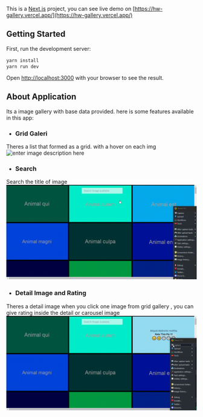 This is a [Next.js](https://nextjs.org/) project, you can see live demo on [https://hw-gallery.vercel.app/](https://hw-gallery.vercel.app/)
## Getting Started

First, run the development server:

    yarn install
    yarn run dev
Open [http://localhost:3000](http://localhost:3000) with your browser to see the result.

## About Application
Its a image gallery with base data provided.
here is some features available in this app:

 - ### Grid Galeri
 Theres a list that formed as a grid. with a hover on each img
![enter image description here](https://github.com/felatrix/hw-gallery/blob/main/img-doc/scroll.gif?raw=true)
 - ### Search
 Search the title of image
![enter image description here](https://github.com/felatrix/hw-gallery/blob/main/img-doc/search.gif?raw=true)
 - ### Detail Image and Rating
Theres a detail image when you click one image from grid gallery , you can give rating inside the detail or carousel image
![enter image description here](https://github.com/felatrix/hw-gallery/blob/main/img-doc/carousel-rating.gif?raw=true)

